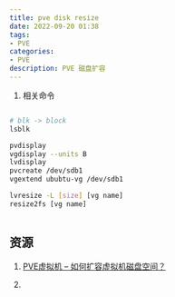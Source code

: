 ```yaml
---
title: pve disk resize
date: 2022-09-20 01:38 
tags:
- PVE
categories: 
- PVE
description: PVE 磁盘扩容
---
```


1. 相关命令

```sh

# blk -> block
lsblk

pvdisplay
vgdisplay --units B
lvdisplay
pvcreate /dev/sdb1
vgextend ububtu-vg /dev/sdb1

lvresize -L [size] [vg name]
resize2fs [vg name] 



```

## 资源

1. [PVE虚拟机 – 如何扩容虚拟机磁盘空间？](https://yuerblog.cc/2020/02/09/)

2. 
